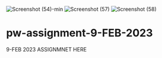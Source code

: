![Screenshot (54)-min](https://user-images.githubusercontent.com/93191768/219932875-a44402af-35d3-4d7d-90c7-f9649f44345f.png)
![Screenshot (57)](https://user-images.githubusercontent.com/93191768/227240985-a3df679a-a06c-41bb-8eaa-d619ab9f6f19.png)
![Screenshot (58)](https://user-images.githubusercontent.com/93191768/227241050-a0f77908-9ae8-4b77-ae49-948e83d05368.png)

# pw-assignment-9-FEB-2023
9-FEB 2023 ASSIGNMNET HERE
